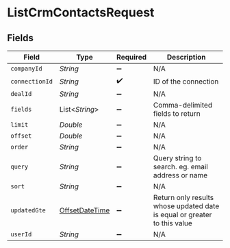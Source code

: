 # ListCrmContactsRequest


## Fields

| Field                                                                                     | Type                                                                                      | Required                                                                                  | Description                                                                               |
| ----------------------------------------------------------------------------------------- | ----------------------------------------------------------------------------------------- | ----------------------------------------------------------------------------------------- | ----------------------------------------------------------------------------------------- |
| `companyId`                                                                               | *String*                                                                                  | :heavy_minus_sign:                                                                        | N/A                                                                                       |
| `connectionId`                                                                            | *String*                                                                                  | :heavy_check_mark:                                                                        | ID of the connection                                                                      |
| `dealId`                                                                                  | *String*                                                                                  | :heavy_minus_sign:                                                                        | N/A                                                                                       |
| `fields`                                                                                  | List<*String*>                                                                            | :heavy_minus_sign:                                                                        | Comma-delimited fields to return                                                          |
| `limit`                                                                                   | *Double*                                                                                  | :heavy_minus_sign:                                                                        | N/A                                                                                       |
| `offset`                                                                                  | *Double*                                                                                  | :heavy_minus_sign:                                                                        | N/A                                                                                       |
| `order`                                                                                   | *String*                                                                                  | :heavy_minus_sign:                                                                        | N/A                                                                                       |
| `query`                                                                                   | *String*                                                                                  | :heavy_minus_sign:                                                                        | Query string to search. eg. email address or name                                         |
| `sort`                                                                                    | *String*                                                                                  | :heavy_minus_sign:                                                                        | N/A                                                                                       |
| `updatedGte`                                                                              | [OffsetDateTime](https://docs.oracle.com/javase/8/docs/api/java/time/OffsetDateTime.html) | :heavy_minus_sign:                                                                        | Return only results whose updated date is equal or greater to this value                  |
| `userId`                                                                                  | *String*                                                                                  | :heavy_minus_sign:                                                                        | N/A                                                                                       |